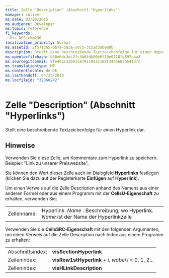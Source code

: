 ```yaml
---
title: Zelle "Description" (Abschnitt "Hyperlinks")
manager: soliver
ms.date: 03/09/2015
ms.audience: Developer
ms.topic: reference
f1_keywords:
- Vis_DSS.chm230
localization_priority: Normal
ms.assetid: 2f571c65-6b7a-5a3a-c075-3c52d3ab989b
description: Stellt eine beschreibende Textzeichenfolge für einen Hyperlink dar.
ms.openlocfilehash: b58e6dc3ec2fc3b64db00e0f19e0718fe897aaa3
ms.sourcegitcommit: 8fe462c32b91c87911942c188f3445e85a54137c
ms.translationtype: MT
ms.contentlocale: de-DE
ms.lasthandoff: 04/23/2019
ms.locfileid: "32360242"
---
```

# <a name="description-cell-hyperlinks-section"></a>Zelle "Description" (Abschnitt "Hyperlinks")

Stellt eine beschreibende Textzeichenfolge für einen Hyperlink dar. 
  
## <a name="remarks"></a>Hinweise

Verwenden Sie diese Zelle, um Kommentare zum Hyperlink zu speichern. Beispiel: "Link zu unserer Preiswebsite".
  
Sie können den Wert dieser Zelle auch im Dialogfeld **Hyperlinks** festlegen (klicken Sie dazu auf der Registerkarte **Einfügen** auf **Hyperlink**). 
  
Um einen Verweis auf die Zelle Description anhand des Namens aus einer anderen Formel oder aus einem Programm mit der **CellsU-Eigenschaft** zu erhalten, verwenden Sie: 
  
|||
|:-----|:-----|
| Zellenname:  <br/> | Hyperlink.  *Name*  . Beschreibung, wo Hyperlink.  *Name*  ist der Name der Hyperlinkzeile  <br/> |
   
Verwenden Sie die **CellsSRC-Eigenschaft** mit den folgenden Argumenten, um einen Verweis auf die Zelle Description nach Index aus einem Programm zu erhalten: 
  
|||
|:-----|:-----|
| Abschnittsindex:  <br/> |**visSectionHyperlink** <br/> |
| Zeilenindex:  <br/> |**visRow1stHyperlink**  +   *i,* *wobei i* = 0, 1, 2...  <br/> |
| Zellenindex:  <br/> |**visHLinkDescription** <br/> |
   

